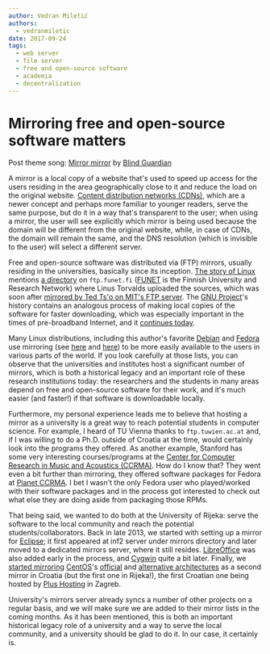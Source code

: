 ```yaml
---
author: Vedran Miletić
authors:
  - vedranmiletic
date: 2017-09-24
tags:
  - web server
  - file server
  - free and open-source software
  - academia
  - decentralization
---
```


# Mirroring free and open-source software matters

Post theme song: [Mirror mirror](https://youtu.be/SVg8eP7KPNQ) by [Blind Guardian](https://www.blind-guardian.com/)

A mirror is a local copy of a website that's used to speed up access for the users residing in the area geographically close to it and reduce the load on the original website. [Content distribution networks (CDNs)](https://en.wikipedia.org/wiki/Content_delivery_network), which are a newer concept and perhaps more familiar to younger readers, serve the same purpose, but do it in a way that's transparent to the user; when using a mirror, the user will see explicitly which mirror is being used because the domain will be different from the original website, while, in case of CDNs, the domain will remain the same, and the DNS resolution (which is invisible to the user) will select a different server.

Free and open-source software was distributed via (FTP) mirrors, usually residing in the universities, basically since its inception. [The story of Linux](https://en.wikipedia.org/wiki/Revolution_OS) mentions [a directory](ftp://ftp.funet.fi/pub/Linux/00Directory_info.txt) on `ftp.funet.fi` ([FUNET](https://en.wikipedia.org/wiki/FUNET) is the Finnish University and Research Network) where Linus Torvalds uploaded the sources, which was soon after [mirrored by Ted Ts'o on MIT's FTP server](https://linuxdevices.org/ted-tso-to-boost-the-linux-standards-base/). The [GNU Project](https://www.gnu.org/)'s history contains an analogous process of making local copies of the software for faster downloading, which was especially important in the times of pre-broadband Internet, and it [continues today](https://www.gnu.org/prep/ftp.html).

<!-- more -->

Many Linux distributions, including this author's favorite [Debian](https://www.debian.org/) and [Fedora](https://getfedora.org/) use mirroring (see [here](https://www.debian.org/mirror/list) and [here](https://mirrors.fedoraproject.org/)) to be more easily available to the users in various parts of the world. If you look carefully at those lists, you can observe that the universities and institutes host a significant number of mirrors, which is both a historical legacy and an important role of these research institutions today: the researchers and the students in many areas depend on free and open-source software for their work, and it's much easier (and faster!) if that software is downloadable locally.

Furthermore, my personal experience leads me to believe that hosting a mirror as a university is a great way to reach potential students in computer science. For example, I heard of TU Vienna thanks to `ftp.tuwien.ac.at` and, if I was willing to do a Ph.D. outside of Croatia at the time, would certainly look into the programs they offered. As another example, Stanford has some very interesting courses/programs at the [Center for Computer Research in Music and Acoustics (CCRMA)](https://ccrma.stanford.edu/). How do I know that? They went even a bit further than mirroring, they offered software packages for Fedora at [Planet CCRMA](http://ccrma.stanford.edu/planetccrma/software/). I bet I wasn't the only Fedora user who played/worked with their software packages and in the process got interested to check out what else they are doing aside from packaging those RPMs.

That being said, we wanted to do both at the University of Rijeka: serve the software to the local community and reach the potential students/collaborators. Back in late 2013, we started with setting up a mirror for [Eclipse](https://eclipse.org/); it first appeared at inf2 server under mirrors directory and later moved to a dedicated mirrors server, where it still resides. [LibreOffice](https://download.documentfoundation.org/mirmon/allmirrors.html) was also added early in the process, and [Cygwin](https://www.cygwin.com/mirrors.html) quite a bit later. Finally, we [started mirroring](https://www.facebook.com/inf.uniri/posts/1519708868068588) [CentOS](https://www.centos.org/)'s [official](https://www.centos.org/download/mirrors/) and [alternative architectures](https://www.centos.org/download/mirrors-altarch/) as a second mirror in Croatia (but the first one in Rijeka!), the first Croatian one being hosted by [Plus Hosting](https://www.plus.hr/) in Zagreb.

University's mirrors server already syncs a number of other projects on a regular basis, and we will make sure we are added to their mirror lists in the coming months. As it has been mentioned, this is both an important historical legacy role of a university and a way to serve the local community, and a university should be glad to do it. In our case, it certainly is.
